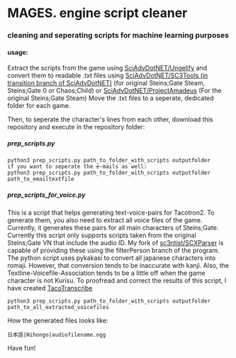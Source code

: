# MAGES. engine script cleaner  
### cleaning and seperating scripts for machine learning purposes

#### usage:

Extract the scripts from the game using [SciAdvDotNET/Ungelify](https://github.com/CommitteeOfZero/SciAdv.Net) and convert them to readable .txt files using [SciAdvDotNET/SC3Tools (in transition branch of SciAdvDotNET)](https://github.com/CommitteeOfZero/SciAdv.Net/tree/transition) (for original Steins;Gate Steam, Steins;Gate 0 or Chaos;Child) or [SciAdvDotNET/ProjectAmadeus](https://github.com/CommitteeOfZero/SciAdv.Net) (For the original Steins;Gate Steam)
Move the .txt files to a seperate, dedicated folder for each game.  

Then, to seperate the character's lines from each other, download this repository and execute in the repository folder:
##### prep_scripts.py
```use
python3 prep_scripts.py path_to_folder_with_scripts outputfolder
if you want to seperate the e-mails as well:
python3 prep_scripts.py path_to_folder_with_scripts outputfolder path_to_emailtextfile
```
##### prep_scripts_for_voice.py
This is a script that helps generating text-voice-pairs for Tacotron2. To generate them, you also need to extract all voice files of the game. Currently, it generates these pairs for all main characters of Steins;Gate.
Currently this script only supports scripts taken from the original Steins;Gate VN that include the audio ID. My fork of [sc3ntist/SCXParser](https://github.com/KaitoCross/sc3ntist/tree/filterPerson) is capable of providing these using the filterPerson branch of the program.  
The python script uses pykakasi to convert all japanese characters into romaji. However, that conversion tends to be inaccurate with kanji. Also, the Textline-Voicefile-Association tends to be a little off when the game character is not Kurisu. To proofread and correct the results of this script, I have created [TacoTranscribe](https://github.com/KaitoCross/TacoTranscribe)
```use
python3 prep_scripts.py path_to_folder_with_scripts outputfolder path_to_all_extracted_voicefiles
```
How the generated files looks like:
```
日本語|Nihongo|audiofilename.ogg
```

Have fun!
